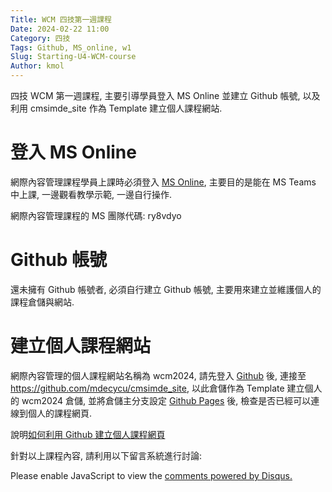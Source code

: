 ```yaml
---
Title: WCM 四技第一週課程
Date: 2024-02-22 11:00
Category: 四技
Tags: Github, MS_online, w1
Slug: Starting-U4-WCM-course
Author: kmol
---
```


四技 WCM 第一週課程, 主要引導學員登入 MS Online 並建立 Github 帳號, 以及利用 cmsimde_site 作為 Template 建立個人課程網站.

<!-- PELICAN_END_SUMMARY -->

# 登入 MS Online
網際內容管理課程學員上課時必須登入 [MS Online], 主要目的是能在 MS Teams 中上課, 一邊觀看教學示範, 一邊自行操作.

網際內容管理課程的 MS 團隊代碼: ry8vdyo

[MS Online]: https://login.microsoftonline.com/

# Github 帳號
還未擁有 Github 帳號者, 必須自行建立 Github 帳號, 主要用來建立並維護個人的課程倉儲與網站.

# 建立個人課程網站
網際內容管理的個人課程網站名稱為 wcm2024, 請先登入 [Github](https://github.com) 後, 連接至 <https://github.com/mdecycu/cmsimde_site>, 以此倉儲作為 Template 建立個人的 wcm2024 倉儲, 並將倉儲主分支設定 [Github Pages](https://pages.github.com/) 後, 檢查是否已經可以連線到個人的課程網頁.

說明[如何利用 Github 建立個人課程網頁]

[如何利用 Github 建立個人課程網頁]: https://nfuedu-my.sharepoint.com/:v:/g/personal/yen_nfu_edu_tw/EYH-ytRhxrtNowtIAIXPISgBmJDTW9IEwziub_4GH6xh3w?nav=eyJyZWZlcnJhbEluZm8iOnsicmVmZXJyYWxBcHAiOiJPbmVEcml2ZUZvckJ1c2luZXNzIiwicmVmZXJyYWxBcHBQbGF0Zm9ybSI6IldlYiIsInJlZmVycmFsTW9kZSI6InZpZXciLCJyZWZlcnJhbFZpZXciOiJNeUZpbGVzTGlua0NvcHkifX0&e=Z81Ph7

針對以上課程內容, 請利用以下留言系統進行討論:

<div id="disqus_thread"></div>
<script>
/**
    *  RECOMMENDED CONFIGURATION VARIABLES: EDIT AND UNCOMMENT THE SECTION BELOW TO INSERT DYNAMIC VALUES FROM YOUR PLATFORM OR CMS.
    *  LEARN WHY DEFINING THESE VARIABLES IS IMPORTANT: https://disqus.com/admin/universalcode/#configuration-variables    */
    /*
    var disqus_config = function () {
    this.page.url = PAGE_URL;  // Replace PAGE_URL with your page's canonical URL variable
    this.page.identifier = PAGE_IDENTIFIER; // Replace PAGE_IDENTIFIER with your page's unique identifier variable
    };
    */
    (function() { // DON'T EDIT BELOW THIS LINE
    var d = document, s = d.createElement('script');
    s.src = 'https://https-mde-tw-eng.disqus.com/embed.js';
    s.setAttribute('data-timestamp', +new Date());
    (d.head || d.body).appendChild(s);
    })();
</script>
<noscript>Please enable JavaScript to view the <a href="https://disqus.com/?ref_noscript">comments powered by Disqus.</a></noscript>